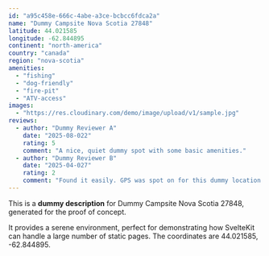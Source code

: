 ```yaml
---
id: "a95c458e-666c-4abe-a3ce-bcbcc6fdca2a"
name: "Dummy Campsite Nova Scotia 27848"
latitude: 44.021585
longitude: -62.844895
continent: "north-america"
country: "canada"
region: "nova-scotia"
amenities:
  - "fishing"
  - "dog-friendly"
  - "fire-pit"
  - "ATV-access"
images:
  - "https://res.cloudinary.com/demo/image/upload/v1/sample.jpg"
reviews:
  - author: "Dummy Reviewer A"
    date: "2025-08-022"
    rating: 5
    comment: "A nice, quiet dummy spot with some basic amenities."
  - author: "Dummy Reviewer B"
    date: "2025-04-027"
    rating: 2
    comment: "Found it easily. GPS was spot on for this dummy location."
---
```


This is a **dummy description** for Dummy Campsite Nova Scotia 27848, generated for the proof of concept.

It provides a serene environment, perfect for demonstrating how SvelteKit can handle a large number of static pages. The coordinates are 44.021585, -62.844895.
